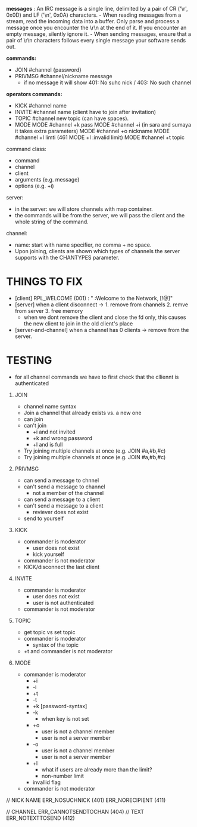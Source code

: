 __messages__ : An IRC message is a single line, delimited by a pair of CR ('\r', 0x0D) and LF ('\n', 0x0A) characters.
	- When reading messages from a stream, read the incoming data into a buffer. Only parse and process a message once you encounter the \r\n at the end of it. If you encounter an empty message, silently ignore it.
	- When sending messages, ensure that a pair of \r\n characters follows every single message your software sends out.

__commands:__
- JOIN #channel {password}
- PRIVMSG #channel/nickname message
	* if no message it will show 401: No suhc nick / 403: No such channel

__operators commands:__
- KICK #channel name
- INVITE #channel name (client have to join after invitation)
- TOPIC #channel new topic (can have spaces).
- MODE
	MODE #channel +k pass
	MODE #channel +i (in sara and sumaya it takes extra parameters)
	MODE #channel +o nickname
	MODE #channel +l  limti (461 MODE +l :invalid limit)
	MODE #channel +t topic

command class:
- command
- channel
- client 
- arguments (e.g. message)
- options (e.g. +i)

server:
- in the server: we will store channels with map container.
- the commands will be from the server, we will pass the client and the whole string of the command.

channel:
- name: start with name specifier, no comma + no space.
- Upon joining, clients are shown which types of channels the server supports with the CHANTYPES parameter.




# THINGS TO FIX
- [client] RPL_WELCOME (001)  : "<client> :Welcome to the <networkname> Network, <nick>[!<user>@<host>]"
- [server] when a client disconnect -> 1. remove from channels 2. remve from server 3. free memory
	* when we dont remove the client and close the fd only, this causes the new client to join in the old client's place
- [server-and-channel] when a channel has 0 clients -> remove from the server.

# TESTING
* for all channel commands we have to first check that the clliennt is authenticated
1. JOIN
	- channel name syntax
	- Join a channel that already exists vs. a new one
	- can join
	- can't join
		* +i and not invited
		* +k and wrong password
		* +l and is full
	- Try joining multiple channels at once (e.g. JOIN #a,#b,#c)
	- Try joining multiple channels at once (e.g. JOIN #a,#b,#c)

2. PRIVMSG
	- can send a message to chnnel
	- can't send a message to channel
		* not a member of the channel
	- can send a message to a client
	- can't send a message to a client
		* reviever does not exist
	- send to yourself

3. KICK
	- commander is moderator
		* user does not exist
		* kick yourself
	- commander is not moderator
	- KICK/disconnect the last client

4. INVITE
	- commander is moderator
		* user does not exist
		* user is not authenticated
	- commander is not moderator

5. TOPIC
	- get topic vs set topic
	- commander is moderator
		* syntax of the topic
	- +t and commander is not moderator

6. MODE
	- commander is moderator
		* +i
		* -i
		* +t
		* -t
		* +k [password-syntax]
		* -k
			* when key is not set
		* +o
			* user is not a channel member
			* user is not a server member
		* -o
			* user is not a channel member
			* user is not a server member
		* +l
			- what if users are already more than the limit?
			- non-number limit
		* invallid flag
	- commander is not moderator




// NICK NAME ERR_NOSUCHNICK (401) ERR_NORECIPIENT (411)

// CHANNEL ERR_CANNOTSENDTOCHAN (404)
// TEXT ERR_NOTEXTTOSEND (412)
